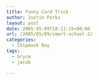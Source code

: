 ```yaml
---
title: Funny Card Trick
author: Justin Parks
layout: post
date: 2005-05-09T18:11:15+00:00
url: /2005/05/09/smart-school-2/
categories:
  - Chipmunk Bay
tags:
  - bryce
  - jacob

---
```

